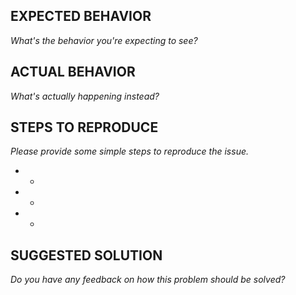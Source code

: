 ## EXPECTED BEHAVIOR

_What's the behavior you're expecting to see?_

## ACTUAL BEHAVIOR

_What's actually happening instead?_

## STEPS TO REPRODUCE

_Please provide some simple steps to reproduce the issue._

* -
* -
* -

## SUGGESTED SOLUTION

_Do you have any feedback on how this problem should be solved?_
